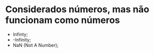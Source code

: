 # Considerados números, mas não funcionam como números

- Infinty;
- -Infinity;
- NaN (Not A Number);

